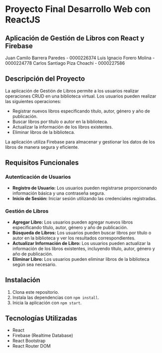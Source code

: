 # Proyecto Final Desarrollo Web con ReactJS

## Aplicación de Gestión de Libros con React y Firebase

Juan Camilo Barrera Paredes - 0000226374
Luis Ignacio Forero Molina - 0000224778
Carlos Santiago Piza Choachi - 0000227586

## Descripción del Proyecto

La aplicación de Gestión de Libros permite a los usuarios realizar operaciones CRUD en una biblioteca virtual. Los usuarios pueden realizar las siguientes operaciones:
- Registrar nuevos libros especificando título, autor, género y año de publicación.
- Buscar libros por título o autor en la biblioteca.
- Actualizar la información de los libros existentes.
- Eliminar libros de la biblioteca.

La aplicación utiliza Firebase para almacenar y gestionar los datos de los libros de manera segura y eficiente.

## Requisitos Funcionales

### Autenticación de Usuarios
- **Registro de Usuario:** Los usuarios pueden registrarse proporcionando información básica y una contraseña segura.
- **Inicio de Sesión:** Iniciar sesión utilizando las credenciales registradas.

### Gestión de Libros
- **Agregar Libro:** Los usuarios pueden agregar nuevos libros especificando título, autor, género y año de publicación.
- **Búsqueda de Libros:** Los usuarios pueden buscar libros por título o autor en la biblioteca y ver los resultados correspondientes.
- **Actualizar Información de Libro:** Los usuarios pueden actualizar la información de los libros existentes, incluyendo título, autor, género y año de publicación.
- **Eliminar Libro:** Los usuarios pueden eliminar libros de la biblioteca según sea necesario.

## Instalación

1. Clona este repositorio.
2. Instala las dependencias con `npm install`.
3. Inicia la aplicación con `npm start`.

## Tecnologías Utilizadas

- React
- Firebase (Realtime Database)
- React Bootstrap
- React Router DOM